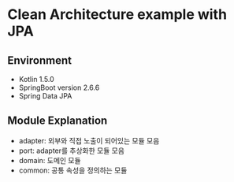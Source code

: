 # Clean Architecture example with JPA

## Environment
- Kotlin 1.5.0
- SpringBoot version 2.6.6
- Spring Data JPA

## Module Explanation
- adapter: 외부와 직접 노출이 되어있는 모듈 모음
- port: adapter를 추상화한 모듈 모음
- domain: 도메인 모듈
- common: 공통 속성을 정의하는 모듈
